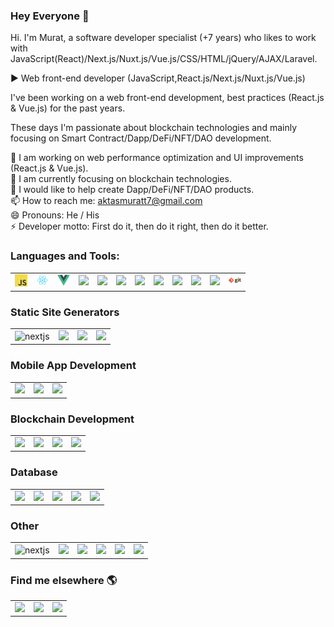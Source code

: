 <h3>Hey Everyone 👋</h3>

Hi. I'm Murat, a software developer specialist (+7 years) who likes to work with JavaScript(React)/Next.js/Nuxt.js/Vue.js/CSS/HTML/jQuery/AJAX/Laravel.

  ► Web front-end developer (JavaScript,React.js/Next.js/Nuxt.js/Vue.js)
 
I've been working on a web front-end development, best practices (React.js & Vue.js) for the past years.

These days I'm passionate about blockchain technologies and mainly focusing on Smart Contract/Dapp/DeFi/NFT/DAO development.<br>

🌱 I am working on web performance optimization and UI improvements (React.js & Vue.js).<br>
🌱 I am currently focusing on blockchain technologies.<br>
🤔 I would like to help create Dapp/DeFi/NFT/DAO products.<br>
📫 How to reach me: aktasmuratt7@gmail.com<br>
😄 Pronouns: He / His<br>
⚡ Developer motto: First do it, then do it right, then do it better.<br>


<h3>Languages and Tools:</h3>
 
 <table>
  <tr>
    <td><img src="https://raw.githubusercontent.com/github/explore/80688e429a7d4ef2fca1e82350fe8e3517d3494d/topics/javascript/javascript.png" style="width:20px"></td>
    <td><img src="https://raw.githubusercontent.com/github/explore/80688e429a7d4ef2fca1e82350fe8e3517d3494d/topics/react/react.png" style="width:20px"></td>
    <td><img src="https://raw.githubusercontent.com/github/explore/80688e429a7d4ef2fca1e82350fe8e3517d3494d/topics/vue/vue.png"  style="width:20px"></td>
    <td><img src="https://static-00.iconduck.com/assets.00/typescript-icon-icon-1024x1024-vh3pfez8.png" style="width:20px"></td>
    <td><img src="https://static-00.iconduck.com/assets.00/file-type-angular-icon-1907x2048-tobdkjt1.png" style="width:20px"></td>
    <td><img src="https://static-00.iconduck.com/assets.00/nodejs-icon-2048x2048-rueyo8fw.png"  style="width:20px"></td>
    <td><img src="https://static-00.iconduck.com/assets.00/php-icon-2048x2048-79jhb719.png"  style="width:20px">
    <td><img src="https://cdn-icons-png.flaticon.com/512/732/732212.png"  style="width:20px"></td>
    <td><img src="https://static-00.iconduck.com/assets.00/file-type-css-icon-1806x2048-r5fwjl3p.png"  style="width:20px"></td>
    <td><img src="https://seeklogo.com/images/T/tailwind-css-logo-5AD4175897-seeklogo.com.png" style="width:20px"></td>
    <td><img src="https://upload.wikimedia.org/wikipedia/commons/thumb/9/96/Sass_Logo_Color.svg/1280px-Sass_Logo_Color.svg.png"  style="width:20px"></td>
    <td><img src="https://raw.githubusercontent.com/github/explore/80688e429a7d4ef2fca1e82350fe8e3517d3494d/topics/git/git.png"  style="width:20px"></td>
  </tr>
</table>

<h3>Static Site Generators</h3>
 <table>
  <tr>
    <td><img src="https://www.datocms-assets.com/75941/1657707878-nextjs_logo.png" style="width:20px" alt="nextjs"></td>
    <td><img src="https://uxwing.com/wp-content/themes/uxwing/download/brands-and-social-media/nuxt-js-icon.png" style="width:20px"></td>
    <td><img src="https://static-00.iconduck.com/assets.00/middleman-icon-512x512-56599xr2.png" style="width:20px"></td>
    <td><img src="https://static-00.iconduck.com/assets.00/hugo-icon-456x512-ghgrm1yx.png" style="width:20px"></td>
  </tr>
</table>

<h3>Mobile App Development</h3>
 <table>
  <tr>
    <td><img src="https://static-00.iconduck.com/assets.00/android-icon-2018x2048-jvek6bmt.png" style="width:20px"></td>
    <td><img src="https://storage.googleapis.com/cms-storage-bucket/a9d6ce81aee44ae017ee.png" style="width:20px"></td>
     <td><img src="https://upload.wikimedia.org/wikipedia/commons/thumb/a/a7/React-icon.svg/2300px-React-icon.svg.png" style="width:20px"></td>
  </tr>
</table>

<h3>Blockchain Development</h3>
 <table>
  <tr>
    <td><img src="https://icons.veryicon.com/png/o/business/vscode-program-item-icon/solidity-1.png" style="width:20px"></td>
    <td><img src="https://seeklogo.com/images/W/web3js-logo-62DEE79B50-seeklogo.com.png" style="width:20px"></td>
    <td><img src="https://seeklogo.com/images/G/ganache-logo-1EB72084A8-seeklogo.com.png" style="width:20px"></td>
    <td><img src="https://avatars.githubusercontent.com/u/22205159?s=280&v=4" style="width:20px"></td>
  </tr>
</table>

<h3>Database</h3>
 <table>
  <tr>
    <td><img src="https://www.svgrepo.com/show/331488/mongodb.svg" style="width:20px"></td>
    <td><img src="https://static-00.iconduck.com/assets.00/database-mysql-icon-462x512-6itsq0zm.png" style="width:20px"></td>
     <td><img src="https://static-00.iconduck.com/assets.00/oracle-color-icon-512x324-5h5evf6b.png" style="width:20px"></td>
    <td><img src="https://mariadb.com/wp-content/uploads/2019/11/mariadb-logo-vert_white-transparent.png" style="width:20px"></td>
    <td><img src="https://user-images.githubusercontent.com/15386828/118396465-5129c000-b658-11eb-8fa1-48f185431c82.png" style="width:20px"></td>
  </tr>
</table>

<h3>Other</h3>
 <table>
  <tr>
    <td><img src="https://upload.wikimedia.org/wikipedia/commons/thumb/a/af/Adobe_Photoshop_CC_icon.svg/2101px-Adobe_Photoshop_CC_icon.svg.png" style="width:20px" alt="nextjs"></td>
    <td><img src="https://www.svgrepo.com/show/354202/postman-icon.svg" style="width:20px"></td>
    <td><img src="https://static-00.iconduck.com/assets.00/apps-figma-icon-2048x2048-ctjj5ab7.png" style="width:20px"></td>
    <td><img src="https://static-00.iconduck.com/assets.00/framer-icon-2048x2048-msauaaio.png" style="width:20px"></td>
    <td><img src="https://getbootstrap.com/docs/5.2/assets/brand/bootstrap-logo-shadow.png"  style="width:25px"></td>
    <td><img src="https://global.discourse-cdn.com/standard17/uploads/threejs/original/2X/e/e4f86d2200d2d35c30f7b1494e96b9595ebc2751.png"  style="width:20px"></td>
  </tr>
</table>

<h3>Find me elsewhere 🌎</h3>
 <table>
  <tr>
    <td><a href="https://www.linkedin.com/in/murataktaş/" target="_blank"><img src="https://cdn1.iconfinder.com/data/icons/logotypes/32/circle-linkedin-512.png" style="width:20px"></a></td>
    <td><a href="https://twitter.com/murtaktas7" target="_blank"><img src="https://cdn.icon-icons.com/icons2/1109/PNG/512/1486053611-twitter_79195.png" style="width:20px"></a> </td>
     <td><a href="https://www.instagram.com/maktas7/" target="_blank"><img src="https://upload.wikimedia.org/wikipedia/commons/thumb/a/a5/Instagram_icon.png/1200px-Instagram_icon.png" style="width:20px"></a> </td>
  </tr>
</table>
 


